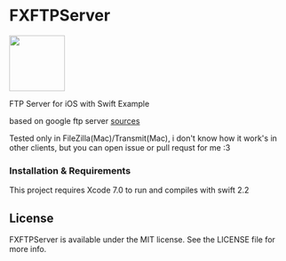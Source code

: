 # FXFTPServer

<img src="https://raw.githubusercontent.com/kioshimafx/FXFTPServer/master/FXFTPServer/Assets.xcassets/AppIcon.appiconset/Icon-60%403x.png" align="center" width="100" height="100"/>

FTP Server for iOS with Swift Example

based on google ftp server [sources](https://code.google.com/archive/p/ios-ftp-server/)

Tested only in FileZilla(Mac)/Transmit(Mac), i don't know how it work's in other clients, but you can open issue or pull requst for me :3

### Installation & Requirements

This project requires Xcode 7.0 to run and compiles with swift 2.2

## License
FXFTPServer is available under the MIT license. See the LICENSE file for more info.
